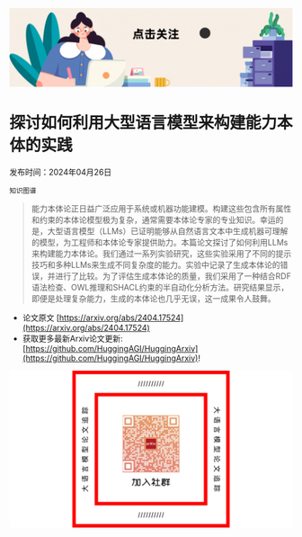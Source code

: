 ![](https://raw.githubusercontent.com/HuggingAGI/HuggingArxiv/main/imgs/follow2.gif)
# 探讨如何利用大型语言模型来构建能力本体的实践
发布时间：2024年04月26日

`知识图谱`
> 能力本体论正日益广泛应用于系统或机器功能建模。构建这些包含所有属性和约束的本体论模型极为复杂，通常需要本体论专家的专业知识。幸运的是，大型语言模型（LLMs）已证明能够从自然语言文本中生成机器可理解的模型，为工程师和本体论专家提供助力。本篇论文探讨了如何利用LLMs来构建能力本体论。我们通过一系列实验研究，这些实验采用了不同的提示技巧和多种LLMs来生成不同复杂度的能力。实验中记录了生成本体论的错误，并进行了比较。为了评估生成本体论的质量，我们采用了一种结合RDF语法检查、OWL推理和SHACL约束的半自动化分析方法。研究结果显示，即便是处理复杂能力，生成的本体论也几乎无误，这一成果令人鼓舞。



- 论文原文 [https://arxiv.org/abs/2404.17524](https://arxiv.org/abs/2404.17524)
- 获取更多最新Arxiv论文更新: [https://github.com/HuggingAGI/HuggingArxiv](https://github.com/HuggingAGI/HuggingArxiv)!

![](https://raw.githubusercontent.com/HuggingAGI/HuggingArxiv/main/imgs/qrcode.png)